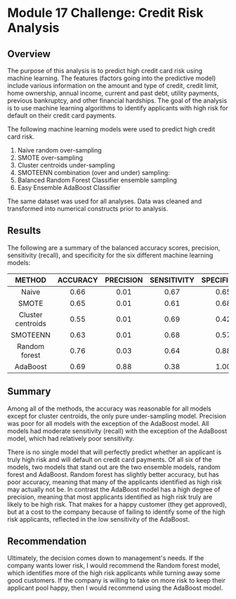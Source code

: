 # Module 17 Challenge: Credit Risk Analysis

## Overview
The purpose of this analysis is to predict high credit card risk using machine learning. The features (factors going into the predictive model) include various information on the amount and type of credit, credit limit, home ownership, annual income, current and past debt, utility payments, previous bankruptcy, and other financial hardships. The goal of the analysis is to use machine learning algorithms to identify applicants with high risk for default on their credit card payments.

The following machine learning models were used to predict high credit card risk.

1. Naive random over-sampling 
2. SMOTE over-sampling
3. Cluster centroids under-sampling
4. SMOTEENN combination (over and under) sampling: 
5. Balanced Random Forest Classifier ensemble sampling
6. Easy Ensemble AdaBoost Classifier

The same dataset was used for all analyses. Data was cleaned and transformed into numerical constructs prior to analysis.

## Results

The following are a summary of the balanced accuracy scores, precision, sensitivity (recall), and specificity for the six different machine learning models:
 
| METHOD | ACCURACY | PRECISION | SENSITIVITY | SPECIFICITY |
| :---: | :---: | :---: | :---: | :---: |
| Naive | 0.66 | 0.01 | 0.67 | 0.65 |
| SMOTE | 0.65 | 0.01 | 0.61 | 0.68 |
| Cluster centroids | 0.55 | 0.01 | 0.69 | 0.42 |
| SMOTEENN | 0.63 | 0.01 | 0.68 | 0.57 |
| Random forest | 0.76 | 0.03 | 0.64 | 0.88 |
| AdaBoost | 0.69 | 0.88 | 0.38 | 1.00 |

## Summary
Among all of the methods, the accuracy was reasonable for all models except for cluster centroids, the only pure under-sampling model. Precision was poor for all models with the exception of the AdaBoost model. All models had moderate sensitivity (recall) with the exception of the AdaBoost model, which had relatively poor sensitivity. 

There is no single model that will perfectly predict whether an applicant is truly high risk and will default on credit card payments. Of all six of the models, two models that stand out are the two ensemble models, random forest and AdaBoost. Random forest has slightly better accuracy, but has poor accuracy, meaning that many of the applicants identified as high risk may actually not be. In contrast the AdaBoost model has a high degree of precision, meaning that most applicants identified as high risk truly are likely to be high risk. That makes for a happy customer (they get approved), but at a cost to the company because of failing to identify some of the high risk applicants, reflected in the low sensitivity of the AdaBoost. 

## Recommendation
Ultimately, the decision comes down to management's needs. If the company wants lower risk, I would recommend the Random forest model, which identifies more of the high risk applicants while turning away some good customers. If the company is willing to take on more risk to keep their applicant pool happy, then I would recommend using the AdaBoost model. 


